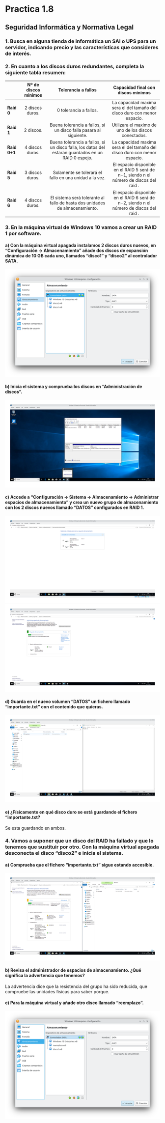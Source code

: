 # Practica 1.8

## Seguridad Informática y Normativa Legal

### 1. Busca en alguna tienda de informática un SAI o UPS para un servidor, indicando precio y las características que consideres de interés.

### 2. En cuanto a los discos duros redundantes, completa la siguiente tabla resumen:

|                    | Nº de discos minimos |                                        Tolerancia a fallos                                        |                            Capacidad final con discos minimos                            |
| :----------------- | :-------------------: | :------------------------------------------------------------------------------------------------: | :---------------------------------------------------------------------------------------: |
| **Raid 0**   |    2 discos duros.    |                                       0 tolerancia a fallos.                                       |         La capacidad maxima sera el del tamaño del disco duro con menor espacio.         |
| **Raid 1**   |       2 discos.       |                 Buena tolerancia a fallos, si un disco falla pasara al siguiente.                 |                   Utilizara el maximo de uno de los discos conectados.                   |
| **Raid 0+1** |    4 discos duros.    | Buena tolerancia a fallos, si un disco falla, los datos del estaran guardados en un RAID 0 espejo. |         La capacidad maxima sera el del tamaño del disco duro con menor espacio.         |
| **Raid 5**   |    3 discos duros.    |                      Solamente se tolerará el fallo en una unidad a la vez.                      | El espacio disponible en el RAID 5 será de n-1, siendo n el número de discos del raid . |
| **Raid 6**   |    4 discos duros.    |            El sistema será tolerante al fallo de hasta dos unidades de almacenamiento.            | El espacio disponible en el RAID 6 será de n-2, siendo n el número de discos del raid . |

### 3. En la máquina virtual de Windows 10 vamos a crear un RAID 1 por software.

#### a) Con la máquina virtual apagada instalamos 2 discos duros nuevos, en “Configuración → Almacenamiento” añade dos discos de expansión dinámica de 10 GB cada uno, llamados “disco1” y “disco2” al controlador SATA.

![Discos Windows](imagenes/discos.png)

#### b) Inicia el sistema y comprueba los discos en “Administración de discos”.

![Discos en sitema](imagenes/discosEnSitemas2.png)

#### c) Accede a “Configuración → Sistema → Almacenamiento → Administrar espacios de almacenamiento” y crea un nuevo grupo de almacenamiento con los 2 discos nuevos llamado “DATOS” configurados en RAID 1.

![Creacion de los grupos de discos](imagenes/crearGrupoDiscos.png)
![Grupo creado](imagenes/Crear.png)

#### d) Guarda en el nuevo volumen “DATOS” un fichero llamado “importante.txt” con el contenido que quieras.

![Importante.txt](imagenes/importante.png)

#### e) ¿Físicamente en qué disco duro se está guardando el fichero “importante.txt?

Se esta guardando en ambos.

### 4. Vamos a suponer que un disco del RAID ha fallado y que lo tenemos que sustituir por otro. Con la máquina virtual apagada desconecta el disco “disco2” e inicia el sistema.

#### a) Comprueba que el fichero “importante.txt” sigue estando accesible.

![Falta disco](imagenes/faltaUnDisco.png)

#### b) Revisa el administrador de espacios de almacenamiento. ¿Qué significa la advertencia que tenemos?

La advertencia dice que la resistencia del grupo ha sido reducida, que compruebe las unidades fisicas para saber porque.

#### c) Para la máquina virtual y añade otro disco llamado “reemplazo”.

![Reemplazo](imagenes/reemplazo.png)